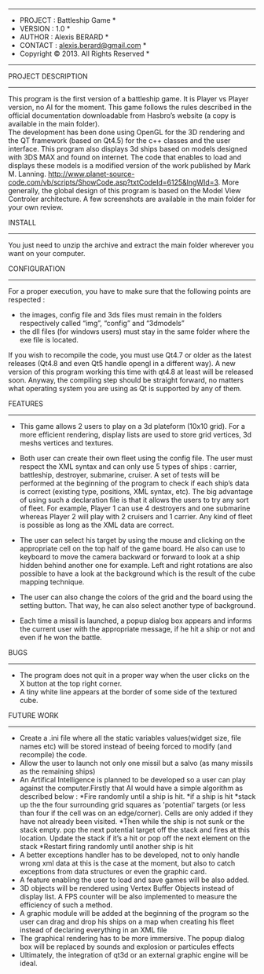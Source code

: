 *********************************************
*  PROJECT : Battleship Game				        *
*	VERSION : 1.0							                *
*	AUTHOR  : Alexis BERARD					          *
*	CONTACT : alexis.berard@gmail.com		      *
*	Copyright © 2013. All Rights Reserved     * 
*********************************************

PROJECT DESCRIPTION
*******************

This program is the first version of a battleship game. It is  Player vs Player version, no AI for the moment. 
This game follows the rules described in the official documentation downloadable from Hasbro’s website (a copy is available in the main folder).  
The development has been done using OpenGL for the 3D rendering and the QT framework (based on Qt4.5) for the c++ classes and the user interface.
This program also displays 3d ships based on models designed with 3DS MAX and found on internet. The code that enables to load and displays these models 
is a modified version of the work published by  Mark M. Lanning. http://www.planet-source-code.com/vb/scripts/ShowCode.asp?txtCodeId=6125&lngWId=3.
More generally, the global design of this program is based on the Model View Controler architecture. 
A few screenshots are available in the main folder for your own review.    

INSTALL
*******

You just need to unzip the archive and extract the main folder wherever you want on your computer. 

CONFIGURATION
*************

For a proper execution, you have to make sure that the following points are respected : 
- the images, config file and 3ds files must remain in the folders respectively called “img”, “config” and “3dmodels”
- the dll files (for windows users)  must stay in the same folder where the exe file is located.

If you wish to recompile the code, you must use Qt4.7 or older as the latest releases (Qt4.8 and even Qt5 handle opengl in a different way). 
A new version of this program working this time with qt4.8 at least will be released soon. Anyway, the compiling step should be straight forward, 
no matters what operating system you are using as Qt is supported by any of them. 

FEATURES
********

- This game allows 2 users to play on a 3d plateform (10x10 grid). For a more efficient rendering, display lists are used to store grid vertices, 3d meshs vertices and textures.

- Both user can create their own fleet using the config file. The user must respect the XML syntax and can only use 5 types of ships : carrier, battleship, destroyer, submarine, cruiser. 
A set of tests will be performed at the beginning of the program to check if each ship’s data is correct (existing type, positions, XML syntax, etc). The big advantage of using such a declaration file 
is that it allows the users to try any sort of fleet. For example, Player 1 can use 4 destroyers and one submarine whereas Player 2 will play with 2 cruisers and 1 carrier. 
Any kind of fleet is possible as long as the XML data are correct. 
- The user can select his target by using the mouse and clicking on the appropriate cell on the top half of the game board. He also can use to keyboard to move the camera backward or forward to look at a ship hidden 
behind another one for example. Left and right rotations are also possible to have a look at the background which is the result of the cube mapping technique.
- The user can also change the colors of the grid and the board using the setting button. That way, he can also select another type of background. 
- Each time a missil is launched, a popup dialog box appears and informs the current user with the appropriate message, if he hit a ship or not and even if he won the battle. 

BUGS
****

- The program does not quit in a proper way when the user clicks on the X button at the top right corner.
- A tiny white line appears at the border of some side of the textured cube.    

FUTURE WORK
***********

- Create a .ini file where all the static variables values(widget size, file names etc) will be stored instead of beeing forced to modify (and recompile) the code.
- Allow the user to launch not only one missil but a salvo (as many missils as the remaining ships)
- An Artifical Intelligence is planned to be developed so a user can play against the computer.Firstly that AI would have a simple algorithm as described below : 
		*Fire randomly until a ship is hit. 
		*if a ship is hit
			*stack up the the four surrounding grid squares as 'potential' targets (or less than four if the cell was on an edge/corner). Cells are only added if they have not already been visited.
			*Then while the ship is not sunk or the stack empty. pop the next potential target off the stack and fires at this location. Update the stack if it’s a hit or pop off the next element on the stack
		*Restart firing randomly until another ship is hit
- A better exceptions handler has to be developed, not to only handle wrong xml data at this is the case at the moment, but also to catch exceptions from data structures or even the graphic card.
- A feature enabling the user to load and save games will be also added.  
- 3D objects will be rendered using Vertex Buffer Objects instead of display list. A FPS counter will be also implemented to measure the efficiency of such a method. 
- A graphic module will be added at the beginning of the program so the user can drag and drop his ships on a map when creating his fleet instead of declaring everything in an XML file
- The graphical rendering has to be more immersive. The popup dialog box will be replaced by sounds and explosion or particules effects
- Ultimately, the integration of qt3d or an external graphic engine will be ideal.  
